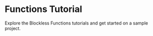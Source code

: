# Functions Tutorial

Explore the Blockless Functions tutorials and get started on a sample project.